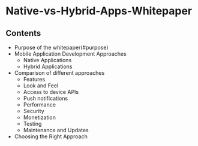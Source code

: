 # Native-vs-Hybrid-Apps-Whitepaper

## Contents

* Purpose of the whitepaper(#purpose)
* Mobile Application Development Approaches
  * Native Applications
  * Hybrid Applications
* Comparison of different approaches
  * Features
  * Look and Feel 
  * Access to device APIs
  * Push notifications
  * Performance
  * Security
  * Monetization
  * Testing 
  * Maintenance and Updates 
* Choosing the Right Approach
  
  